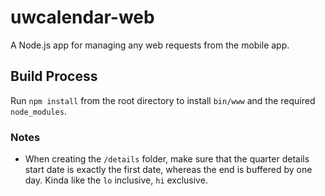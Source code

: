 # uwcalendar-web

A Node.js app for managing any web requests from the mobile app.

## Build Process

Run `npm install` from the root directory to install `bin/www` and the required `node_modules`.

### Notes

- When creating the `/details` folder, make sure that the quarter details start date is exactly the first date, whereas the end is buffered by one day. Kinda like the `lo` inclusive, `hi` exclusive.
